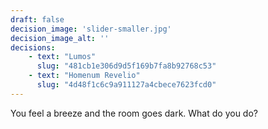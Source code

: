 ```yaml
---
draft: false
decision_image: 'slider-smaller.jpg'
decision_image_alt: ''
decisions:
    - text: "Lumos"
      slug: "481cb1e306d9d5f169b7fa8b92768c53"
    - text: "Homenum Revelio"
      slug: "4d48f1c6c9a911127a4cbece7623fcd0"
---
```

You feel a breeze and the room goes dark. What do you do?